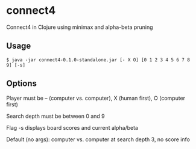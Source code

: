 # connect4

Connect4 in Clojure using minimax and alpha-beta pruning

## Usage

    $ java -jar connect4-0.1.0-standalone.jar [- X O] [0 1 2 3 4 5 6 7 8 9] [-s]

## Options

Player must be – (computer vs. computer), X (human first), O (computer first)

Search depth must be between 0 and 9

Flag -s displays board scores and current alpha/beta

Default (no args): computer vs. computer at search depth 3, no score info
